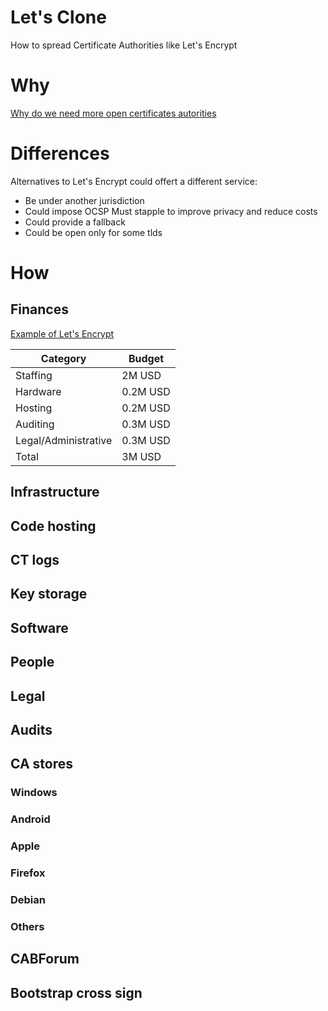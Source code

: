 # Let's Clone

How to spread Certificate Authorities like Let's Encrypt

# Why

[Why do we need more open certificates autorities](/WHY.md)

# Differences

Alternatives to Let's Encrypt could offert a different service:

- Be under another jurisdiction
- Could impose OCSP Must stapple to improve privacy and reduce costs
- Could provide a fallback
- Could be open only for some tlds



# How

## Finances

[Example of Let's Encrypt](/FINANCES.md)

|Category|Budget|
|---|---|
|Staffing|2M USD|
|Hardware|0.2M USD|
|Hosting|0.2M USD|
|Auditing|0.3M USD|
|Legal/Administrative|0.3M USD|
|Total|3M USD|

## Infrastructure
## Code hosting
## CT logs
## Key storage
## Software
## People
## Legal
## Audits
## CA stores

### Windows
### Android
### Apple
### Firefox
### Debian
### Others

## CABForum
## Bootstrap cross sign
